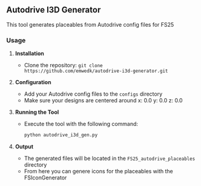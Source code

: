 ## Autodrive I3D Generator

This tool generates placeables from Autodrive config files for FS25

### Usage

1. **Installation**
   - Clone the repository: `git clone https://github.com/emwedk/autodrive-i3d-generator.git`

2. **Configuration**
   - Add your Autodrive config files to the `configs` directory
   - Make sure your designs are centered around x: 0.0 y: 0.0 z: 0.0

3. **Running the Tool**
   - Execute the tool with the following command:
     ```bash
     python autodrive_i3d_gen.py
     ```

4. **Output**
   - The generated files will be located in the `FS25_autodrive_placeables` directory
   - From here you can genere icons for the placeables with the FSIconGenerator

